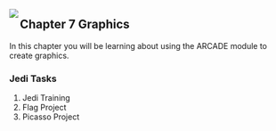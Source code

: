 <img align="left" src="http://popicon.life/wp-content/uploads/2016/07/169mrclean.jpg"><H2>Chapter 7 Graphics</H2>

In this chapter you will be learning about using the ARCADE module to create graphics. 


<h3>Jedi Tasks</h3>
<ol>
   <li>Jedi Training</li>
  <li>Flag Project</li>
  <li>Picasso Project</li>

  </ol>

